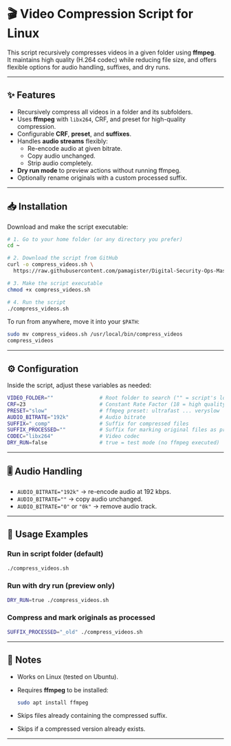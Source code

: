 # 🎬 Video Compression Script for Linux

This script recursively compresses videos in a given folder using **ffmpeg**.  
It maintains high quality (H.264 codec) while reducing file size, and offers flexible options for audio handling, suffixes, and dry runs.

---

## ✨ Features
- Recursively compress all videos in a folder and its subfolders.
- Uses **ffmpeg** with `libx264`, CRF, and preset for high-quality compression.
- Configurable **CRF**, **preset**, and **suffixes**.
- Handles **audio streams** flexibly:
  - Re-encode audio at given bitrate.
  - Copy audio unchanged.
  - Strip audio completely.
- **Dry run mode** to preview actions without running ffmpeg.
- Optionally rename originals with a custom processed suffix.

---

## 📥 Installation

Download and make the script executable:

```bash
# 1. Go to your home folder (or any directory you prefer)
cd ~

# 2. Download the script from GitHub
curl -o compress_videos.sh \
  https://raw.githubusercontent.com/pamagister/Digital-Security-Ops-Mastery/main/ubuntu-linux-automations/scripts/compress_videos.sh

# 3. Make the script executable
chmod +x compress_videos.sh

# 4. Run the script
./compress_videos.sh
````

To run from anywhere, move it into your `$PATH`:

```bash
sudo mv compress_videos.sh /usr/local/bin/compress_videos
compress_videos
```

---

## ⚙️ Configuration

Inside the script, adjust these variables as needed:

```bash
VIDEO_FOLDER=""               # Root folder to search ("" = script's location)
CRF=23                        # Constant Rate Factor (18 = high quality, 28 = lower quality)
PRESET="slow"                 # ffmpeg preset: ultrafast ... veryslow
AUDIO_BITRATE="192k"          # Audio bitrate
SUFFIX="_comp"                # Suffix for compressed files
SUFFIX_PROCESSED=""           # Suffix for marking original files as processed
CODEC="libx264"               # Video codec
DRY_RUN=false                 # true = test mode (no ffmpeg executed)
```

---

## 🎚️ Audio Handling

* `AUDIO_BITRATE="192k"` → re-encode audio at 192 kbps.
* `AUDIO_BITRATE=""` → copy audio unchanged.
* `AUDIO_BITRATE="0"` or `"0k"` → remove audio track.

---

## 🚀 Usage Examples

### Run in script folder (default)

```bash
./compress_videos.sh
```

### Run with dry run (preview only)

```bash
DRY_RUN=true ./compress_videos.sh
```

### Compress and mark originals as processed

```bash
SUFFIX_PROCESSED="_old" ./compress_videos.sh
```

---

## 📝 Notes

* Works on Linux (tested on Ubuntu).
* Requires **ffmpeg** to be installed:

  ```bash
  sudo apt install ffmpeg
  ```
* Skips files already containing the compressed suffix.
* Skips if a compressed version already exists.

---
